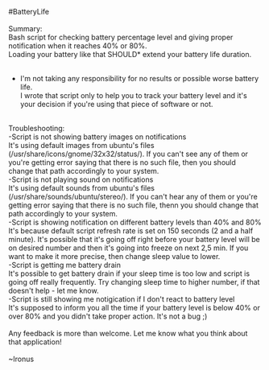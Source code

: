 #BatteryLife<br />
<br />
Summary:<br />
Bash script for checking battery percentage level and giving proper notification when it reaches 40% or 80%.<br />
Loading your battery like that SHOULD* extend your battery life duration. <br />
<br />
* I'm not taking any responsibility for no results or possible worse battery life.<br />
I wrote that script only to help you to track your battery level and it's your decision if you're using that piece of software or not.<br />
<br />
Troubleshooting:<br />
-Script is not showing battery images on notifications<br />
  It's using default images from ubuntu's files (/usr/share/icons/gnome/32x32/status/). If you can't see any of them or you're getting error saying that there is no such file, then you should change that path accordingly to your system.<br />
-Script is not playing sound on notifications<br />
  It's using default sounds from ubuntu's files (/usr/share/sounds/ubuntu/stereo/). If you can't hear any of them or you're getting error saying that there is no such file, thenn you should change that path accordingly to your system.<br />
-Script is showing notification on different battery levels than 40% and 80%<br />
  It's because default script refresh rate is set on 150 seconds (2 and a half minute). It's possible that it's going off right before your battery level will be on desired number and then it's going into freeze on next 2,5 min. If you want to make it more precise, then change sleep value to lower.<br />
-Script is getting me battery drain<br />
  It's possible to get battery drain if your sleep time is too low and script is going off really frequently. Try changing sleep time to higher number, if that doesn't help - let me know.<br />
-Script is still showing me notigication if I don't react to battery level<br />
  It's supposed to inform you all the time if your battery level is below 40% or over 80% and you didn't take proper action. It's not a bug ;)<br />
<br />
Any feedback is more than welcome. Let me know what you think about that application!<br />
<br />
~Ironus
